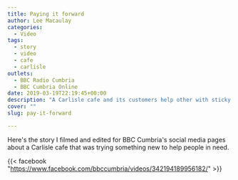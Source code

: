 ```yaml
---
title: Paying it forward
author: Lee Macaulay
categories: 
  - Video
tags:
  - story
  - video
  - cafe
  - carlisle
outlets: 
  - BBC Radio Cumbria
  - BBC Cumbria Online
date: 2019-03-19T22:19:45+00:00
description: "A Carlisle cafe and its customers help other with sticky notes"
cover: ""
slug: pay-it-forward

---
```


Here's the story I filmed and edited for BBC Cumbria's social media pages about a Carlisle cafe that was trying something new to help people in need.

{{< facebook "https://www.facebook.com/bbccumbria/videos/342194189956182/" >}}
